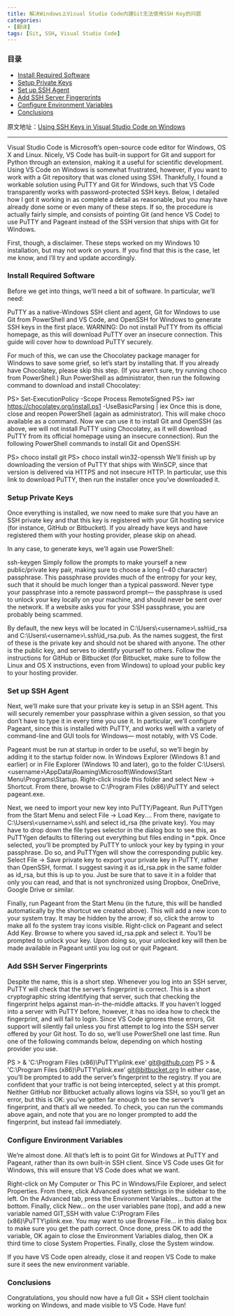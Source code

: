 ```yaml
---
title: 解决Windows上Visual Studio Code内建Git无法使用SSH Key的问题
categories:
- [翻译]
tags: [Git, SSH, Visual Studio Code]
---
```


### 目录

* [Install Required Software](#install-required-software)
* [Setup Private Keys](#setup-private-keys)
* [Set up SSH Agent](#set-up-ssh-agent)
* [Add SSH Server Fingerprints](add-ssh-server-fingerprints)
* [Configure Environment Variables](configure-environment-variables)
* [Conclusions](#conclusions)

原文地址：[Using SSH Keys in Visual Studio Code on Windows](https://www.cgranade.com/blog/2016/06/06/ssh-keys-in-vscode.html)

------

Visual Studio Code is Microsoft’s open-source code editor for Windows, OS X and Linux. Nicely, VS Code has built-in support for Git and support for Python through an extension, making it a useful for scientific development. Using VS Code on Windows is somewhat frustrated, however, if you want to work with a Git repository that was cloned using SSH. Thankfully, I found a workable solution using PuTTY and Git for Windows, such that VS Code transparently works with password-protected SSH keys. Below, I detailed how I got it working in as complete a detail as reasonable, but you may have already done some or even many of these steps. If so, the procedure is actually fairly simple, and consists of pointing Git (and hence VS Code) to use PuTTY and Pageant instead of the SSH version that ships with Git for Windows.

First, though, a disclaimer. These steps worked on my Windows 10 installation, but may not work on yours. If you find that this is the case, let me know, and I’ll try and update accordingly.

### Install Required Software
Before we get into things, we’ll need a bit of software. In particular, we’ll need:

PuTTY as a native-Windows SSH client and agent,
Git for Windows to use Git from PowerShell and VS Code, and
OpenSSH for Windows to generate SSH keys in the first place.
WARNING: Do not install PuTTY from its official homepage, as this will download PuTTY over an insecure connection. This guide will cover how to download PuTTY securely.

For much of this, we can use the Chocolatey package manager for Windows to save some grief, so let’s start by installing that. If you already have Chocolatey, please skip this step. (If you aren’t sure, try running choco from PowerShell.) Run PowerShell as administrator, then run the following command to download and install Chocolatey:

PS> Set-ExecutionPolicy -Scope Process RemoteSigned
PS> iwr https://chocolatey.org/install.ps1 -UseBasicParsing | iex 
Once this is done, close and reopen PowerShell (again as administrator). This will make choco available as a command. Now we can use it to install Git and OpenSSH (as above, we will not install PuTTY using Chocolatey, as it will download PuTTY from its official homepage using an insecure connection). Run the following PowerShell commands to install Git and OpenSSH:

PS> choco install git
PS> choco install win32-openssh
We’ll finish up by downloading the version of PuTTY that ships with WinSCP, since that version is delivered via HTTPS and not insecure HTTP. In particular, use this link to download PuTTY, then run the installer once you’ve downloaded it.

### Setup Private Keys
Once everything is installed, we now need to make sure that you have an SSH private key and that this key is registered with your Git hosting service (for instance, GitHub or Bitbucket). If you already have keys and have registered them with your hosting provider, please skip on ahead.

In any case, to generate keys, we’ll again use PowerShell:

ssh-keygen
Simply follow the prompts to make yourself a new public/private key pair, making sure to choose a long (~40 character) passphrase. This passphrase provides much of the entropy for your key, such that it should be much longer than a typical password. Never type your passphrase into a remote password prompt— the passphrase is used to unlock your key locally on your machine, and should never be sent over the network. If a website asks you for your SSH passphrase, you are probably being scammed.

By default, the new keys will be located in C:\Users\\&lt;username>\\.ssh\id_rsa and C:\Users\\&lt;username>\\.ssh\id_rsa.pub. As the names suggest, the first of these is the private key and should not be shared with anyone. The other is the public key, and serves to identify yourself to others. Follow the instructions for GitHub or Bitbucket (for Bitbucket, make sure to follow the Linux and OS X instructions, even from Windows) to upload your public key to your hosting provider.

### Set up SSH Agent
Next, we’ll make sure that your private key is setup in an SSH agent. This will securely remember your passphrase within a given session, so that you don’t have to type it in every time you use it. In particular, we’ll configure Pageant, since this is installed with PuTTY, and works well with a variety of command-line and GUI tools for Windows— most notably, with VS Code.

Pageant must be run at startup in order to be useful, so we’ll begin by adding it to the startup folder now. In Windows Explorer (Windows 8.1 and earlier) or in File Explorer (Windows 10 and later), go to the folder C:\Users\\&lt;username>\AppData\Roaming\Microsoft\Windows\Start Menu\Programs\Startup. Right-click inside this folder and select New → Shortcut. From there, browse to C:\Program Files (x86)\PuTTY and select pageant.exe.

Next, we need to import your new key into PuTTY/Pageant. Run PuTTYgen from the Start Menu and select File → Load Key.... From there, navigate to C:\Users\\&lt;username>\\.ssh\ and select id_rsa (the private key). You may have to drop down the file types selector in the dialog box to see this, as PuTTYgen defaults to filtering out everything but files ending in *.ppk. Once selected, you’ll be prompted by PuTTY to unlock your key by typing in your passphrase. Do so, and PuTTYgen will show the corresponding public key. Select File → Save private key to export your private key in PuTTY, rather than OpenSSH, format. I suggest saving it as id_rsa.ppk in the same folder as id_rsa, but this is up to you. Just be sure that to save it in a folder that only you can read, and that is not synchronized using Dropbox, OneDrive, Google Drive or similar.

Finally, run Pageant from the Start Menu (in the future, this will be handled automatically by the shortcut we created above). This will add a new icon to your system tray. It may be hidden by the arrow; if so, click the arrow to make all fo the system tray icons visible. Right-click on Pageant and select Add Key. Browse to where you saved id_rsa.ppk and select it. You’ll be prompted to unlock your key. Upon doing so, your unlocked key will then be made available in Pageant until you log out or quit Pageant.

### Add SSH Server Fingerprints
Despite the name, this is a short step. Whenever you log into an SSH server, PuTTY will check that the server’s fingerprint is correct. This is a short cryptographic string identifying that server, such that checking the fingerprint helps against man-in-the-middle attacks. If you haven’t logged into a server with PuTTY before, however, it has no idea how to check the fingerprint, and will fail to login. Since VS Code ignores these errors, Git support will silently fail unless you first attempt to log into the SSH server offered by your Git host. To do so, we’ll use PowerShell one last time. Run one of the following commands below, depending on which hosting provider you use.

PS > & 'C:\Program Files (x86)\PuTTY\plink.exe' git@github.com
PS > & 'C:\Program Files (x86)\PuTTY\plink.exe' git@bitbucket.org
In either case, you’ll be prompted to add the server’s fingerprint to the registry. If you are confident that your traffic is not being intercepted, select y at this prompt. Neither GitHub nor Bitbucket actually allows logins via SSH, so you’ll get an error, but this is OK: you’ve gotten far enough to see the server’s fingerprint, and that’s all we needed. To check, you can run the commands above again, and note that you are no longer prompted to add the fingerprint, but instead fail immediately.

### Configure Environment Variables
We’re almost done. All that’s left is to point Git for Windows at PuTTY and Pageant, rather than its own built-in SSH client. Since VS Code uses Git for Windows, this will ensure that VS Code does what we want.

Right-click on My Computer or This PC in Windows/File Explorer, and select Properties. From there, click Advanced system settings in the sidebar to the left. On the Advanced tab, press the Environment Variables... button at the bottom. Finally, click New... on the user variables pane (top), and add a new variable named GIT_SSH with value C:\Program Files (x86)\PuTTY\plink.exe. You may want to use Browse File... in this dialog box to make sure you get the path correct. Once done, press OK to add the variable, OK again to close the Environment Variables dialog, then OK a third time to close System Properties. Finally, close the System window.

If you have VS Code open already, close it and reopen VS Code to make sure it sees the new environment variable.

### Conclusions
Congratulations, you should now have a full Git + SSH client toolchain working on Windows, and made visible to VS Code. Have fun!
